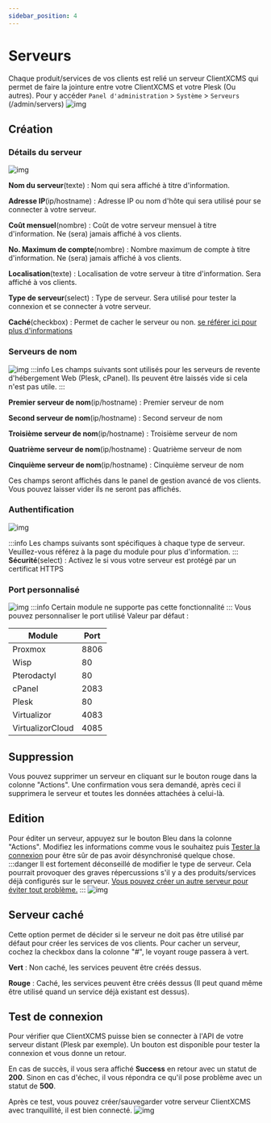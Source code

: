 ```yaml
---
sidebar_position: 4
---
```


# Serveurs

Chaque produit/services de vos clients est relié un serveur ClientXCMS qui permet de faire la jointure entre votre ClientXCMS et votre Plesk (Ou autres). Pour y accéder `Panel d'administration` > `Système` > `Serveurs` (/admin/servers)
![img](https://media.discordapp.net/attachments/475073153509490689/957595619369824286/unknown.png)
## Création
### Détails du serveur
![img](https://media.discordapp.net/attachments/475073153509490689/957604236793872465/unknown.png)

**Nom du serveur**(texte) : Nom qui sera affiché à titre d'information.

**Adresse IP**(ip/hostname) : Adresse IP ou nom d'hôte qui sera utilisé pour se connecter à votre serveur.

**Coût mensuel**(nombre) : Coût de votre serveur mensuel à titre d'information. Ne (sera) jamais affiché à vos clients.

**No. Maximum de compte**(nombre) : Nombre maximum de compte à titre d'information. Ne (sera) jamais affiché à vos clients.

**Localisation**(texte) : Localisation de votre serveur à titre d'information. Sera affiché à vos clients.

**Type de serveur**(select) : Type de serveur. Sera utilisé pour tester la connexion et se connecter à votre serveur.

**Caché**(checkbox) : Permet de cacher le serveur ou non. [se référer ici pour plus d'informations](serveurs#test-de-connexion)

### Serveurs de nom
![img](https://media.discordapp.net/attachments/475073153509490689/957604370189533185/unknown.png)
:::info
Les champs suivants sont utilisés pour les serveurs de revente d'hébergement Web (Plesk, cPanel). Ils peuvent être laissés vide si cela n'est pas utile.
:::

**Premier serveur de nom**(ip/hostname) : Premier serveur de nom

**Second serveur de nom**(ip/hostname) : Second serveur de nom

**Troisième serveur de nom**(ip/hostname) : Troisième serveur de nom

**Quatrième serveur de nom**(ip/hostname) : Quatrième serveur de nom

**Cinquième serveur de nom**(ip/hostname) : Cinquième serveur de nom

Ces champs seront affichés dans le panel de gestion avancé de vos clients.
Vous pouvez laisser vider ils ne seront pas affichés.
### Authentification
![img](https://media.discordapp.net/attachments/475073153509490689/957604546371272744/unknown.png)

:::info
Les champs suivants sont spécifiques à chaque type de serveur. Veuillez-vous référez à la page du module pour plus d'information.
:::
**Sécurité**(select) : Activez le si vous votre serveur est protégé par un certificat HTTPS

### Port personnalisé
![img](https://media.discordapp.net/attachments/475073153509490689/957605207053840394/unknown.png)
:::info
Certain module ne supporte pas cette fonctionnalité
:::
Vous pouvez personnaliser le port utilisé
Valeur par défaut : 

Module         | Port           |
|------------  | ------------   |
| Proxmox      | 8806           |
| Wisp         | 80             |
| Pterodactyl  | 80             |
| cPanel       | 2083           |
| Plesk        | 80             |
| Virtualizor  | 4083           |
| VirtualizorCloud | 4085      |

## Suppression
Vous pouvez supprimer un serveur en cliquant sur le bouton rouge dans la colonne "Actions". Une confirmation vous sera demandé, après ceci il supprimera le serveur et toutes les données attachées à celui-là.
## Edition
Pour éditer un serveur, appuyez sur le bouton Bleu dans la colonne "Actions".
Modifiez les informations comme vous le souhaitez puis [Tester la connexion](serveurs#test-de-connexion) pour être sûr de pas avoir désynchronisé quelque chose.
:::danger
Il est fortement déconseillé de modifier le type de serveur. Cela pourrait provoquer des graves répercussions s'il y a des produits/services déjà configurés sur le serveur.
[Vous pouvez créer un autre serveur pour éviter tout problème.](serveurs#création)
:::
![img](https://media.discordapp.net/attachments/475073153509490689/957599353571250196/unknown.png)

## Serveur caché
Cette option permet de décider si le serveur ne doit pas être utilisé par défaut pour créer les services de vos clients. Pour cacher un serveur, cochez la checkbox dans la colonne "#", le voyant rouge passera à vert.

**Vert** : Non caché, les services peuvent être créés dessus.

**Rouge** : Caché, les services peuvent être créés dessus (Il peut quand même être utilisé quand un service déjà existant est dessus).

## Test de connexion
Pour vérifier que ClientXCMS puisse bien se connecter à l'API de votre serveur distant (Plesk par exemple). Un bouton est disponible pour tester la connexion et vous donne un retour.

En cas de succès, il vous sera affiché **Success** en retour avec un statut de **200**. Sinon en cas d'échec, il vous répondra ce qu'il pose problème avec un statut de **500**.

Après ce test, vous pouvez créer/sauvegarder votre serveur ClientXCMS avec tranquillité, il est bien connecté.
![img](https://media.discordapp.net/attachments/475073153509490689/957598827563606047/unknown.png)
